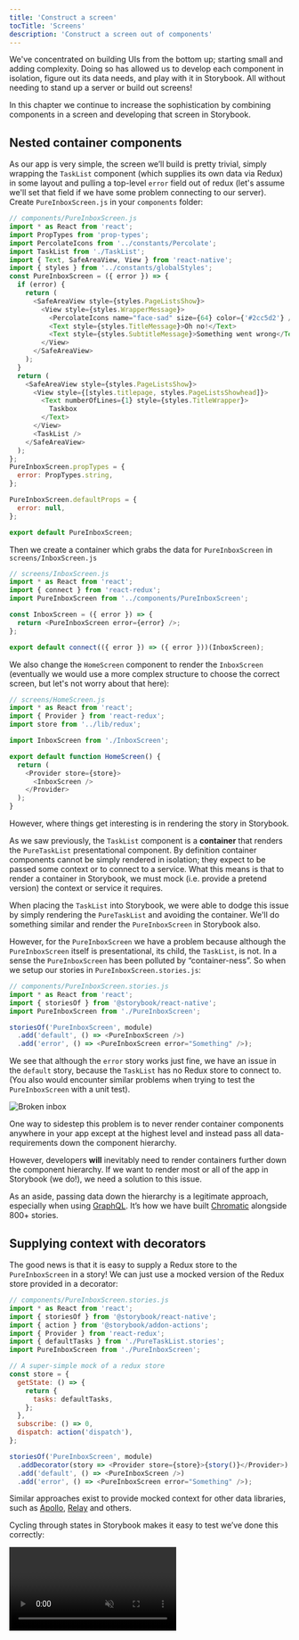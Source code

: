 ```yaml
---
title: 'Construct a screen'
tocTitle: 'Screens'
description: 'Construct a screen out of components'
---
```


We've concentrated on building UIs from the bottom up; starting small and adding complexity. Doing so has allowed us to develop each component in isolation, figure out its data needs, and play with it in Storybook. All without needing to stand up a server or build out screens!

In this chapter we continue to increase the sophistication by combining components in a screen and developing that screen in Storybook.

## Nested container components

As our app is very simple, the screen we’ll build is pretty trivial, simply wrapping the `TaskList` component (which supplies its own data via Redux) in some layout and pulling a top-level `error` field out of redux (let's assume we'll set that field if we have some problem connecting to our server). Create `PureInboxScreen.js` in your `components` folder:

```javascript
// components/PureInboxScreen.js
import * as React from 'react';
import PropTypes from 'prop-types';
import PercolateIcons from '../constants/Percolate';
import TaskList from './TaskList';
import { Text, SafeAreaView, View } from 'react-native';
import { styles } from '../constants/globalStyles';
const PureInboxScreen = ({ error }) => {
  if (error) {
    return (
      <SafeAreaView style={styles.PageListsShow}>
        <View style={styles.WrapperMessage}>
          <PercolateIcons name="face-sad" size={64} color={'#2cc5d2'} />
          <Text style={styles.TitleMessage}>Oh no!</Text>
          <Text style={styles.SubtitleMessage}>Something went wrong</Text>
        </View>
      </SafeAreaView>
    );
  }
  return (
    <SafeAreaView style={styles.PageListsShow}>
      <View style={[styles.titlepage, styles.PageListsShowhead]}>
        <Text numberOfLines={1} style={styles.TitleWrapper}>
          Taskbox
        </Text>
      </View>
      <TaskList />
    </SafeAreaView>
  );
};
PureInboxScreen.propTypes = {
  error: PropTypes.string,
};

PureInboxScreen.defaultProps = {
  error: null,
};

export default PureInboxScreen;
```

Then we create a container which grabs the data for `PureInboxScreen` in `screens/InboxScreen.js`

```javascript
// screens/InboxScreen.js
import * as React from 'react';
import { connect } from 'react-redux';
import PureInboxScreen from '../components/PureInboxScreen';

const InboxScreen = ({ error }) => {
  return <PureInboxScreen error={error} />;
};

export default connect(({ error }) => ({ error }))(InboxScreen);
```

We also change the `HomeScreen` component to render the `InboxScreen` (eventually we would use a more complex structure to choose the correct screen, but let's not worry about that here):

```javascript
// screens/HomeScreen.js
import * as React from 'react';
import { Provider } from 'react-redux';
import store from '../lib/redux';

import InboxScreen from './InboxScreen';

export default function HomeScreen() {
  return (
    <Provider store={store}>
      <InboxScreen />
    </Provider>
  );
}
```

However, where things get interesting is in rendering the story in Storybook.

As we saw previously, the `TaskList` component is a **container** that renders the `PureTaskList` presentational component. By definition container components cannot be simply rendered in isolation; they expect to be passed some context or to connect to a service. What this means is that to render a container in Storybook, we must mock (i.e. provide a pretend version) the context or service it requires.

When placing the `TaskList` into Storybook, we were able to dodge this issue by simply rendering the `PureTaskList` and avoiding the container. We'll do something similar and render the `PureInboxScreen` in Storybook also.

However, for the `PureInboxScreen` we have a problem because although the `PureInboxScreen` itself is presentational, its child, the `TaskList`, is not. In a sense the `PureInboxScreen` has been polluted by “container-ness”. So when we setup our stories in `PureInboxScreen.stories.js`:

```javascript
// components/PureInboxScreen.stories.js
import * as React from 'react';
import { storiesOf } from '@storybook/react-native';
import PureInboxScreen from './PureInboxScreen';

storiesOf('PureInboxScreen', module)
  .add('default', () => <PureInboxScreen />)
  .add('error', () => <PureInboxScreen error="Something" />);
```

We see that although the `error` story works just fine, we have an issue in the `default` story, because the `TaskList` has no Redux store to connect to. (You also would encounter similar problems when trying to test the `PureInboxScreen` with a unit test).

![Broken inbox](/intro-to-storybook/broken-inboxscreen.png)

One way to sidestep this problem is to never render container components anywhere in your app except at the highest level and instead pass all data-requirements down the component hierarchy.

However, developers **will** inevitably need to render containers further down the component hierarchy. If we want to render most or all of the app in Storybook (we do!), we need a solution to this issue.

<div class="aside">
As an aside, passing data down the hierarchy is a legitimate approach, especially when using <a href="http://graphql.org/">GraphQL</a>. It’s how we have built <a href="https://www.chromatic.com">Chromatic</a> alongside 800+ stories.
</div>

## Supplying context with decorators

The good news is that it is easy to supply a Redux store to the `PureInboxScreen` in a story! We can just use a mocked version of the Redux store provided in a decorator:

```javascript
// components/PureInboxScreen.stories.js
import * as React from 'react';
import { storiesOf } from '@storybook/react-native';
import { action } from '@storybook/addon-actions';
import { Provider } from 'react-redux';
import { defaultTasks } from './PureTaskList.stories';
import PureInboxScreen from './PureInboxScreen';

// A super-simple mock of a redux store
const store = {
  getState: () => {
    return {
      tasks: defaultTasks,
    };
  },
  subscribe: () => 0,
  dispatch: action('dispatch'),
};

storiesOf('PureInboxScreen', module)
  .addDecorator(story => <Provider store={store}>{story()}</Provider>)
  .add('default', () => <PureInboxScreen />)
  .add('error', () => <PureInboxScreen error="Something" />);
```

Similar approaches exist to provide mocked context for other data libraries, such as [Apollo](https://www.npmjs.com/package/apollo-storybook-decorator), [Relay](https://github.com/orta/react-storybooks-relay-container) and others.

Cycling through states in Storybook makes it easy to test we’ve done this correctly:

<video autoPlay muted playsInline loop >

  <source
    src="/intro-to-storybook/finished-inboxscreen-states.mp4"
    type="video/mp4"
  />
</video>

## Component-Driven Development

We started from the bottom with `Task`, then progressed to `TaskList`, now we’re here with a whole screen UI. Our `InboxScreen` accommodates a nested container component and includes accompanying stories.

<video autoPlay muted playsInline loop style="width:480px; height:auto; margin: 0 auto;">
  <source
    src="/intro-to-storybook/component-driven-development-optimized.mp4"
    type="video/mp4"
  />
</video>

[**Component-Driven Development**](https://blog.hichroma.com/component-driven-development-ce1109d56c8e) allows you to gradually expand complexity as you move up the component hierarchy. Among the benefits are a more focused development process and increased coverage of all possible UI permutations. In short, CDD helps you build higher-quality and more complex user interfaces.

We’re not done yet - the job doesn't end when the UI is built. We also need to ensure that it remains durable over time.

